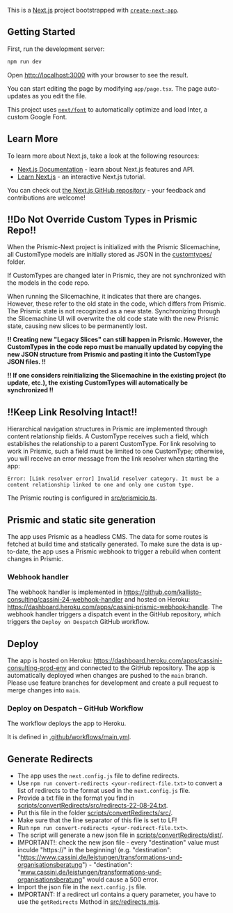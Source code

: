 This is a [Next.js](https://nextjs.org/) project bootstrapped with [`create-next-app`](https://github.com/vercel/next.js/tree/canary/packages/create-next-app).

## Getting Started

First, run the development server:

```bash
npm run dev
```

Open [http://localhost:3000](http://localhost:3000) with your browser to see the result.

You can start editing the page by modifying `app/page.tsx`. The page auto-updates as you edit the file.

This project uses [`next/font`](https://nextjs.org/docs/basic-features/font-optimization) to automatically optimize and load Inter, a custom Google Font.

## Learn More

To learn more about Next.js, take a look at the following resources:

- [Next.js Documentation](https://nextjs.org/docs) - learn about Next.js features and API.
- [Learn Next.js](https://nextjs.org/learn) - an interactive Next.js tutorial.

You can check out [the Next.js GitHub repository](https://github.com/vercel/next.js/) - your feedback and contributions are welcome!

## !!Do Not Override Custom Types in Prismic Repo!!

When the Prismic-Next project is initialized with the Prismic Slicemachine, all CustomType models are initially stored as JSON in the [customtypes/](customtypes/) folder.

If CustomTypes are changed later in Prismic, they are not synchronized with the models in the code repo.

When running the Slicemachine, it indicates that there are changes. However, these refer to the old state in the code, which differs from Prismic. The Prismic state is not recognized as a new state. Synchronizing through the Slicemachine UI will overwrite the old code state with the new Prismic state, causing new slices to be permanently lost.

**!! Creating new "Legacy Slices" can still happen in Prismic. However, the CustomTypes in the code repo must be manually updated by copying the new JSON structure from Prismic and pasting it into the CustomType JSON files. !!**

**!! If one considers reinitializing the Slicemachine in the existing project (to update, etc.), the existing CustomTypes will automatically be synchronized !!**

## !!Keep Link Resolving Intact!!

Hierarchical navigation structures in Prismic are implemented through content relationship fields. A CustomType receives such a field, which establishes the relationship to a parent CustomType. For link resolving to work in Prismic, such a field must be limited to one CustomType; otherwise, you will receive an error message from the link resolver when starting the app:

```
Error: [Link resolver error] Invalid resolver category. It must be a content relationship linked to one and only one custom type.
```

The Prismic routing is configured in [src/prismicio.ts](src/prismicio.ts).

## Prismic and static site generation
The app uses Prismic as a headless CMS. The data for some routes is fetched at build time and statically generated.
To make sure the data is up-to-date, the app uses a Prismic webhook to trigger a rebuild when content changes in Prismic.

### Webhook handler
The webhook handler is implemented in https://github.com/kallisto-consulting/cassini-24-webhook-handler and hosted on Heroku: https://dashboard.heroku.com/apps/cassini-prismic-webhook-handle.
The webhook handler triggers a dispatch event in the GitHub repository, which triggers the `Deploy on Despatch` GitHub workflow. 

## Deploy
The app is hosted on Heroku: https://dashboard.heroku.com/apps/cassini-consulting-prod-env and connected to the GitHub repository.
The app is automatically deployed when changes are pushed to the `main` branch.
Please use feature branches for development and create a pull request to merge changes into `main`.

### Deploy on Despatch – GitHub Workflow
The workflow deploys the app to Heroku. 

It is defined in [.github/workflows/main.yml](.github/workflows/main.yml).

## Generate Redirects
* The app uses the `next.config.js` file to define redirects.
* Use `npm run convert-redirects <your-redirect-file.txt>` to convert a list of redirects to the format used in the `next.config.js` file.
* Provide a txt file in the format you find in [scripts/convertRedirects/src/redirects-22-08-24.txt](scripts/convertRedirects/src/redirects-22-08-24.txt).
* Put this file in the folder [scripts/convertRedirects/src/](scripts/convertRedirects/src/).
* Make sure that the line separator of this file is set to LF!
* Run `npm run convert-redirects <your-redirect-file.txt>`.
* The script will generate a new json file in [scripts/convertRedirects/dist/](scripts/convertRedirects/dist/). 
* IMPORTANT!: check the new json file - every "destination" value must inculde "https://" in the beginning! (e.g. "destination": "https://www.cassini.de/leistungen/transformations-und-organisationsberatung") - "destination": "www.cassini.de/leistungen/transformations-und-organisationsberatung" would cause a 500 error.
* Import the json file in the `next.config.js` file.
* IMPORTANT: If a redirect url contains a query parameter, you have to use the `getRedirects` Method in [src/redirects.mjs](src/redirects.mjs).
